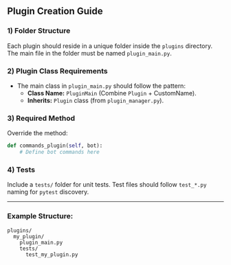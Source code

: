 ## Plugin Creation Guide

### 1) Folder Structure
Each plugin should reside in a unique folder inside the `plugins` directory. The main file in the folder must be named `plugin_main.py`.

### 2) Plugin Class Requirements
- The main class in `plugin_main.py` should follow the pattern:
  - **Class Name:** `PluginMain` (Combine `Plugin` + CustomName).
  - **Inherits:** `Plugin` class (from `plugin_manager.py`).
  
### 3) Required Method
Override the method:
```python
def commands_plugin(self, bot):
    # Define bot commands here
```

### 4) Tests
Include a `tests/` folder for unit tests. Test files should follow `test_*.py` naming for `pytest` discovery.

---

### Example Structure:
```
plugins/
  my_plugin/
    plugin_main.py
    tests/
      test_my_plugin.py
```

